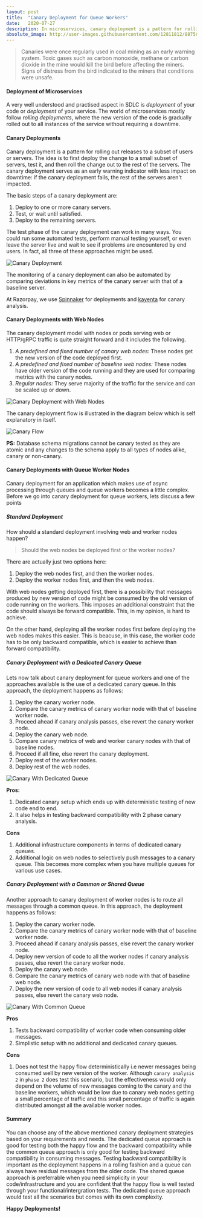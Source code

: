 ```yaml
---
layout: post
title:  "Canary Deployment for Queue Workers"
date:   2020-07-27
description: In microservices, canary deployment is a pattern for rolling out releases to a subset of users or servers. This post covers various canary deployment strategies, specifically for queue workers, and their pros and cons.
absolute_image: http://user-images.githubusercontent.com/12811812/88756371-1ca84e80-d181-11ea-86a4-cb90a6b272e3.png
---
```


>Canaries were once regularly used in coal mining as an early warning system. Toxic gases such as carbon monoxide, methane or carbon dioxide in the mine would kill the bird before affecting the miners. Signs of distress from the bird indicated to the miners that conditions were unsafe.

#### Deployment of Microservices
A very well understood and practised aspect in SDLC is *deployment* of your code or *deployment* of your service. The world of microservices mostly follow *rolling deployments*, where the new version of the code is gradually rolled out to all instances of the service without requiring a downtime.

#### Canary Deployments
Canary deployment is a pattern for rolling out releases to a subset of users or servers. The idea is to first deploy the change to a small subset of servers, test it, and then roll the change out to the rest of the servers. The canary deployment serves as an early warning indicator with less impact on downtime: if the canary deployment fails, the rest of the servers aren't impacted.

The basic steps of a canary deployment are:

1. Deploy to one or more canary servers.
2. Test, or wait until satisfied.
3. Deploy to the remaining servers.
 
The test phase of the canary deployment can work in many ways. You could run some automated tests, perform manual testing yourself, or even leave the server live and wait to see if problems are encountered by end users. In fact, all three of these approaches might be used. 

![Canary Deployment](https://user-images.githubusercontent.com/12811812/88699453-fbb21000-d124-11ea-9fa1-2ba02320b4c5.png)

The monitoring of a canary deployment can also be automated by comparing deviations in key metrics of the canary server with that of a baseline server. 

At Razorpay, we use [Spinnaker](https://spinnaker.io/) for deployments and [kayenta](https://github.com/spinnaker/kayenta) for canary analysis.

#### Canary Deployments with Web Nodes
The canary deployment model with nodes or pods serving web or HTTP/gRPC traffic is quite straight forward and it includes the following.
1. *A predefined and fixed number of canary web nodes:* These nodes get the new version of the code deployed first.
2. *A predefined and fixed number of baseline web nodes:* These nodes have older version of the code running and they are used for comparing metrics with the canary nodes.
3. *Regular nodes:* They serve majority of the traffic for the service and can be scaled up or down.

![Canary Deployment with Web Nodes](https://user-images.githubusercontent.com/12811812/88699474-040a4b00-d125-11ea-944b-32480bcb66fd.png)

The canary deployment flow is illustrated in the diagram below which is self explanatory in itself.

![Canary Flow](https://user-images.githubusercontent.com/12811812/88704385-a0375080-d12b-11ea-9c52-67d3bb1f4c24.png)

**PS:** Database schema migrations cannot be canary tested as they are atomic and any changes to the schema apply to all types of nodes alike, canary or non-canary.

#### Canary Deployments with Queue Worker Nodes
Canary deployment for an application which makes use of async processing through queues and queue workers becomes a little complex. Before we go into canary deployment for queue workers, lets discuss a few points

##### Standard Deployment
How should a standard deployment involving web and worker nodes happen?

> Should the web nodes be deployed first or the worker nodes?

There are actually just two options here:
1. Deploy the web nodes first, and then the worker nodes.
2. Deploy the worker nodes first, and then the web nodes.

With web nodes getting deployed first, there is a possibility that messages produced by new version of code might be consumed by the old version of code running on the workers. This imposes an additional constraint that the code should always be forward compatible. This, in my opinion, is hard to achieve.

On the other hand, deploying all the worker nodes first before deploying the web nodes makes this easier. This is beacuse, in this case, the worker code has to be only backward compatible, which is easier to achieve than forward compatibility. 

##### Canary Deployment with a Dedicated Canary Queue
Lets now talk about canary deployment for queue workers and one of the approaches available is the use of a dedicated canary queue. In this approach, the deployment happens as follows:
1. Deploy the canary worker node.
2. Compare the canary metrics of canary worker node with that of baseline worker node.
3. Proceed ahead if canary analysis passes, else revert the canary worker node.
3. Deploy the canary web node.
4. Compare canary metrics of web and worker canary nodes with that of baseline nodes.
5. Proceed if all fine, else revert the canary deployment.
6. Deploy rest of the worker nodes.
7. Deploy rest of the web nodes.

![Canary With Dedicated Queue](https://user-images.githubusercontent.com/12811812/88756371-1ca84e80-d181-11ea-86a4-cb90a6b272e3.png)

**Pros:**
1. Dedicated canary setup which ends up with deterministic testing of new code end to end.
2. It also helps in testing backward compatibility with 2 phase canary analysis.

**Cons**
1. Additional infrastructure components in terms of dedicated canary queues.
2. Additional logic on web nodes to selectively push messages to a canary queue. This becomes more complex when you have multiple queues for various use cases.

##### Canary Deployment with a Common or Shared Queue
Another approach to canary deployment of worker nodes is to route all messages through a common queue. In this approach, the deployment happens as follows:
1. Deploy the canary worker node.
2. Compare the canary metrics of canary worker node with that of baseline worker node.
3. Proceed ahead if canary analysis passes, else revert the canary worker node.
4. Deploy new version of code to all the worker nodes if canary analysis passes, else revert the canary worker node.
5. Deploy the canary web node.
6. Compare the canary metrics of canary web node with that of baseline web node.
7. Deploy the new version of code to all web nodes if canary analysis passes, else revert the canary web node.

![Canary With Common Queue](https://user-images.githubusercontent.com/12811812/88714211-15aa1d80-d13a-11ea-9a39-2ef39c61e997.png)

**Pros**
1. Tests backward compatibility of worker code when consuming older messages.
2. Simplistic setup with no additional and dedicated canary queues.

**Cons**
1. Does not test the happy flow deterministically i.e newer messages being consumed well by new version of the worker. Although `canary analysis 2` in `phase 2` does test this scenario, but the effectiveness would only depend on the volume of new messages coming to the canary and the baseline workers, which would be low due to canary web nodes getting a small percentage of traffic and this small percentage of traffic is again distributed amongst all the available worker nodes.

#### Summary
You can choose any of the above mentioned canary deployment strategies based on your requirements and needs. The dedicated queue approach is good for testing both the happy flow and the backward compatibility while the common queue approach is only good for testing backward compatibility in consuming messages. Testing backward compatibility is important as the deployment happens in a rolling fashion and a queue can always have residual messages from the older code. The shared queue approach is preferrable when you need simplicity in your code/infrastructure and you are confident that the happy flow is well tested through your functional/intergration tests. The dedicated queue approach would test all the scenarios but comes with its own complexity.


**Happy Deployments!**








